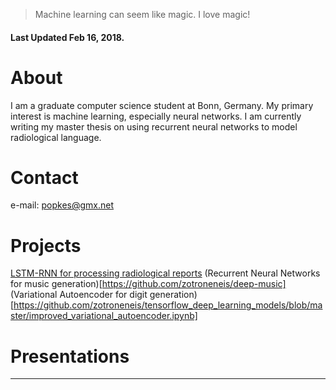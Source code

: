 > Machine learning can seem like magic. I love magic!

#### Last Updated Feb 16, 2018.

# About

I am a graduate computer science student at Bonn, Germany. My primary interest is machine learning, especially neural networks. I am currently writing my master thesis on using recurrent neural networks to model radiological language.


# [](#header-1)Contact

e-mail: popkes@gmx.net

# [](#header-2)Projects

[LSTM-RNN for processing radiological reports](https://github.com/zotroneneis/lstmLanguageModel)
(Recurrent Neural Networks for music generation)[https://github.com/zotroneneis/deep-music]
(Variational Autoencoder for digit generation)[https://github.com/zotroneneis/tensorflow_deep_learning_models/blob/master/improved_variational_autoencoder.ipynb]


# [](#header-3)Presentations


* * *



